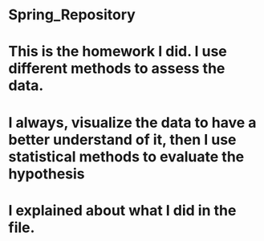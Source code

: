 # Spring_Repository
# This is the homework I did. I use different methods to assess the data.
# I always, visualize the data to have a better understand of it, then I use statistical methods to evaluate the hypothesis
# I explained about what I did in the file.
